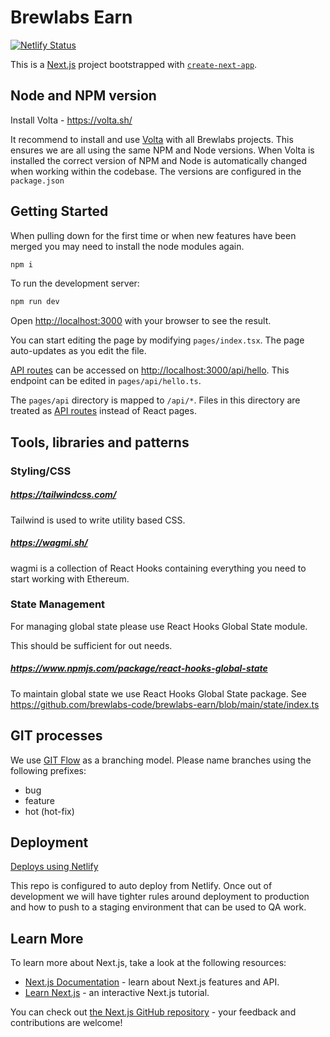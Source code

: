 # Brewlabs Earn

[![Netlify Status](https://api.netlify.com/api/v1/badges/85ccd8dc-e3bf-4bf4-86f5-6aebc43c9009/deploy-status)](https://app.netlify.com/sites/candid-taiyaki-130f86/deploys)

This is a [Next.js](https://nextjs.org/) project bootstrapped with [`create-next-app`](https://github.com/vercel/next.js/tree/canary/packages/create-next-app).

## Node and NPM version

Install Volta - https://volta.sh/

It recommend to install and use [Volta](https://volta.sh/) with all Brewlabs projects. This ensures we are all using the same NPM and Node versions. When Volta is installed the correct version of NPM and Node is automatically changed when working within the codebase. The versions are configured in the `package.json`

## Getting Started

When pulling down for the first time or when new features have been merged you may need to install the node modules again.

```bash
npm i
```

To run the development server:

```bash
npm run dev
```

Open [http://localhost:3000](http://localhost:3000) with your browser to see the result.

You can start editing the page by modifying `pages/index.tsx`. The page auto-updates as you edit the file.

[API routes](https://nextjs.org/docs/api-routes/introduction) can be accessed on [http://localhost:3000/api/hello](http://localhost:3000/api/hello). This endpoint can be edited in `pages/api/hello.ts`.

The `pages/api` directory is mapped to `/api/*`. Files in this directory are treated as [API routes](https://nextjs.org/docs/api-routes/introduction) instead of React pages.

## Tools, libraries and patterns

### Styling/CSS

##### https://tailwindcss.com/

Tailwind is used to write utility based CSS.

##### https://wagmi.sh/

wagmi is a collection of React Hooks containing everything you need to start working with Ethereum.

### State Management

For managing global state please use React Hooks Global State module.

This should be sufficient for out needs.

##### https://www.npmjs.com/package/react-hooks-global-state

To maintain global state we use React Hooks Global State package.
See https://github.com/brewlabs-code/brewlabs-earn/blob/main/state/index.ts

## GIT processes

We use [GIT Flow](https://www.atlassian.com/git/tutorials/comparing-workflows/gitflow-workflow) as a branching model. Please name branches using the following prefixes:

- bug
- feature
- hot (hot-fix)

## Deployment

[Deploys using Netlify](https://app.netlify.com/sites/candid-taiyaki-130f86/overview)

This repo is configured to auto deploy from Netlify. Once out of development we will have tighter rules around deployment to production and how to push to a staging environment that can be used to QA work.

## Learn More

To learn more about Next.js, take a look at the following resources:

- [Next.js Documentation](https://nextjs.org/docs) - learn about Next.js features and API.
- [Learn Next.js](https://nextjs.org/learn) - an interactive Next.js tutorial.

You can check out [the Next.js GitHub repository](https://github.com/vercel/next.js/) - your feedback and contributions are welcome!
